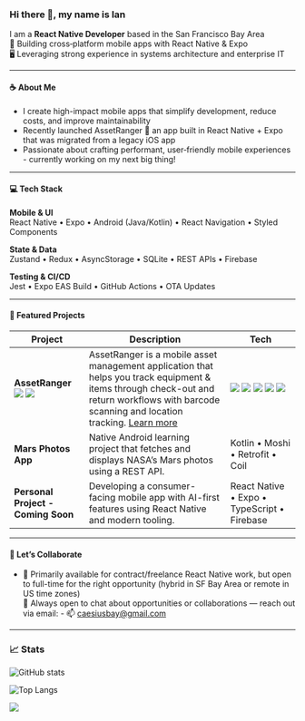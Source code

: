 ### Hi there 👋, my name is Ian  
I am a **React Native Developer** based in the San Francisco Bay Area  
📱 Building cross‑platform mobile apps with React Native & Expo  
🖥️ Leveraging strong experience in systems architecture and enterprise IT

---

#### ☕ About Me
- I create high-impact mobile apps that simplify development, reduce costs, and improve maintainability
- Recently launched AssetRanger 🚀 an app built in React Native + Expo that was migrated from a legacy iOS app
- Passionate about crafting performant, user‑friendly mobile experiences - currently working on my next big thing!

---

#### 💻 Tech Stack

**Mobile & UI**  
React Native • Expo • Android (Java/Kotlin) • React Navigation • Styled Components  

**State & Data**  
Zustand • Redux • AsyncStorage • SQLite • REST APIs • Firebase  

**Testing & CI/CD**  
Jest • Expo EAS Build • GitHub Actions • OTA Updates  

---

#### 📂 Featured Projects

| Project | Description | Tech |
| ------- | ----------- | ---- |
| **AssetRanger** [<img src="https://img.shields.io/badge/App_Store-0D96F6?style=flat&logo=app-store&logoColor=white">](https://apps.apple.com/us/app/assetranger/id6747605723?platform=iphone) [<img src="https://img.shields.io/badge/Google_Play-414141?style=flat&logo=google-play&logoColor=white">](https://play.google.com/)| AssetRanger is a mobile asset management application that helps you track equipment & items through check-out and return workflows with barcode scanning and location tracking. [Learn more](https://theianmay.github.io/asset-ranger-site) | <img src="https://img.shields.io/badge/React_Native-20232A?style=flat&logo=react&logoColor=61DAFB"> <img src="https://img.shields.io/badge/Expo-1B1F23?style=flat&logo=expo&logoColor=white"> <img src="https://img.shields.io/badge/JavaScript-323330?style=flat&logo=javascript&logoColor=F7DF1E">  <img src="https://img.shields.io/badge/SQLite-003B57?style=flat&logo=sqlite&logoColor=white"> <img src="https://img.shields.io/badge/Jest-C21325?style=flat&logo=jest&logoColor=white"> |
| **Mars Photos App** | Native Android learning project that fetches and displays NASA’s Mars photos using a REST API. | Kotlin • Moshi • Retrofit • Coil |
| **Personal Project - Coming Soon** | Developing a consumer-facing mobile app with AI-first features using React Native and modern tooling. | React Native • Expo • TypeScript • Firebase |

---

#### 🤝 Let’s Collaborate
- 🔭 Primarily available for contract/freelance React Native work, but open to full-time for the right opportunity (hybrid in SF Bay Area or remote in US time zones)  
💬 Always open to chat about opportunities or collaborations — reach out via email: - 📫 caesiusbay@gmail.com

---

### 📈 Stats

  ![GitHub stats](https://github-readme-stats.vercel.app/api?username=theianmay&count_private=true&show_icons=true&theme=transparent&hide_rank=false)
  
  ![Top Langs](https://github-readme-stats.vercel.app/api/top-langs/?username=theianmay)
  
  ![](https://komarev.com/ghpvc/?username=theianmay&style=for-the-badge&color=blue)
  

<!---
theianmay/theianmay is a ✨ special ✨ repository because its `README.md` (this file) appears on your GitHub profile.
You can click the Preview link to take a look at your changes.
--->

